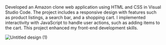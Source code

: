  Developed an Amazon clone web application using HTML and CSS in Visual Studio Code. The project includes a responsive design with features such as product listings, a search
 bar, and a shopping cart. I implemented interactivity with JavaScript to handle user actions, such as adding items to the cart. This project enhanced my front-end development 
 skills.  

 
 
![Untitled design (1)](https://github.com/user-attachments/assets/df83f036-9e9e-4116-a5fb-ec1f60c3a573)

